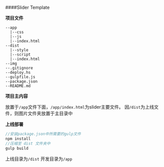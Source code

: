####Slider Template

**项目文件**
```
--app
  |--css
  |--js
  |--index.html
--dist
  |--style
  |--script
  |--index.html
--img
--.gitignore
--deploy.hs
--gulpfile.js
--package.json
--README.md
```
**项目主内容**

放置于`/app`文件下面，`/app/index.html`为slider主要文件。
因`/dist`为上线文件，则图片文件夹放置于主目录中

**上线部署**
```php
//安装package.json中所需要的gulp文件
npm install
//压缩至 dist 文件夹中
gulp build
```
上线目录为`/dist`
开发目录为`/app`